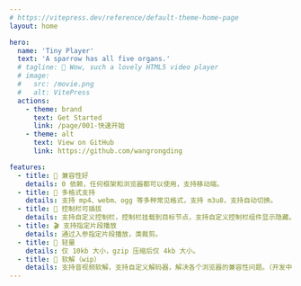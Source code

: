 ```yaml
---
# https://vitepress.dev/reference/default-theme-home-page
layout: home

hero:
  name: 'Tiny Player'
  text: 'A sparrow has all five organs.'
  # tagline: 🦄 Wow, such a lovely HTML5 video player
  # image:
  #   src: /movie.png
  #   alt: VitePress
  actions:
    - theme: brand
      text: Get Started
      link: /page/001-快速开始
    - theme: alt
      text: View on GitHub
      link: https://github.com/wangrongding

features:
  - title: 🧩 兼容性好
    details: 0 依赖，任何框架和浏览器都可以使用，支持移动端。
  - title: 🌸 多格式支持
    details: 支持 mp4、webm、ogg 等多种常见格式，支持 m3u8，支持自动切换。
  - title: 🌟 控制栏可插拔
    details: 支持自定义控制栏，控制栏挂载到目标节点，支持自定义控制栏组件显示隐藏。
  - title: 🎬 支持指定片段播放
    details: 通过入参指定片段播放，类裁剪。
  - title: 🎨 轻量
    details: 仅 10kb 大小，gzip 压缩后仅 4kb 大小。
  - title: 🥳 软解（wip）
    details: 支持音视频软解，支持自定义解码器，解决各个浏览器的兼容性问题。（开发中）
---
```


